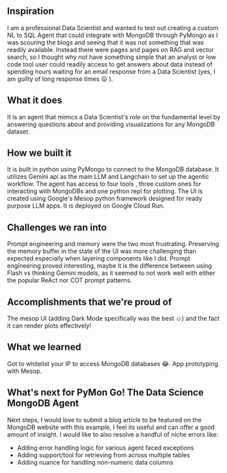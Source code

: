 ## Inspiration
I am a professional Data Scientist and wanted to test out creating a custom NL to SQL Agent that could integrate with MongoDB through PyMongo as I was scouring the blogs and seeing that it was not something that was readily available. Instead there were pages and pages on RAG and vector search, so I thought why not have something simple that an analyst or low code tool user could readily access to get answers about data instead of spending hours waiting for an email response from a Data Scientist (yes, I am guilty of long response times 😛 ).

## What it does
It is an agent that mimics a Data Scientist's role on the fundamental level by answering questions about and providing visualizations for any MongoDB dataset.

## How we built it
It is built in python using PyMongo to connect to the MongoDB database. It utilizes Gemini api as the main LLM and Langchain to set up the agentic workflow. The agent has access to four tools , three custom ones for interacting with MongoDBs and one python repl for plotting. The UI is created using Google's Mesop python framework designed for ready purpose LLM apps. It is deployed on Google Cloud Run.

## Challenges we ran into
Prompt engineering and memory were the two most frustrating. Preserving the memory buffer in the state of the UI was more challenging than expected especially when layering components like I did. Prompt engineering proved interesting, maybe it is the difference between using Flash vs thinking Gemini models, as it seemed to not work well with either the popular ReAct nor COT prompt patterns.

## Accomplishments that we're proud of
The mesop UI (adding Dark Mode specifically was the best ☺️) and the fact it can render plots effectively!

## What we learned
Got to whitelist your IP to access MongoDB databases 😂. App prototyping with Mesop.

## What's next for PyMon Go! The Data Science MongoDB Agent
Next steps, I would love to submit a blog article to be featured on the MongoDB website with this example, I feel its useful and can offer a good amount of insight.
I would like to also resolve a handful of niche errors like:
- Adding error handling logic for various agent faced exceptions
- Adding support/tool for retrieving from across multiple tables
- Adding nuance for handling non-numeric data columns
